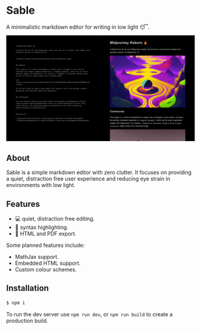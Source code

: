 # Sable

A minimalistic markdown editor for writing in low light 😴.

<img src='images/preview5.png'>


## About

Sable is a simple markdown editor with zero clutter. It focuses on providing a quiet, distraction free user experience and reducing eye strain in environments with low light.


## Features

* 💻 quiet, distraction free editing.
* 🎨 syntax highlighting.
* 🔼 HTML and PDF export.

Some planned features include:

* MathJax support.
* Embedded HTML support.
* Custom colour schemes.


## Installation

```sh
$ npm i
```

To run the dev server use `npm run dev`, or `npm run build` to create a production build.
